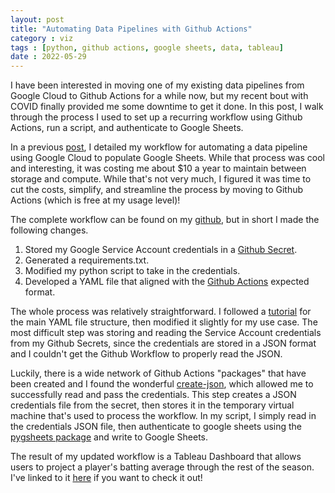 ```yaml
---
layout: post
title: "Automating Data Pipelines with Github Actions"
category : viz
tags : [python, github actions, google sheets, data, tableau]
date : 2022-05-29
---
```

<p class="intro"><span class="dropcap">I</span> have been interested in moving one of my existing data pipelines from Google Cloud to Github Actions for a while now, but my recent bout with COVID finally provided me some downtime to get it done. In this post, I walk through the process I used to set up a recurring workflow using Github Actions, run a script, and authenticate to Google Sheets.</p>

In a previous [post][previouslink], I detailed my workflow for automating a data pipeline using Google Cloud to populate Google Sheets. While that process was cool and interesting, it was costing me about $10 a year to maintain between storage and compute. While that's not very much, I figured it was time to cut the costs, simplify, and streamline the process by moving to Github Actions (which is free at my usage level)! 

The complete workflow can be found on my [github][githublink], but in short I made the following changes. 
1. Stored my Google Service Account credentials in a [Github Secret][secretlink].
2. Generated a requirements.txt.
3. Modified my python script to take in the credentials. 
4. Developed a YAML file that aligned with the [Github Actions][actionlink] expected format.

The whole process was relatively straightforward. I followed a [tutorial][tutoriallink] for the main YAML file structure, then modified it slightly for my use case. The most difficult step was storing and reading the Service Account credentials from my Github Secrets, since the credentials are stored in a JSON format and I couldn't get the Github Workflow to properly read the JSON. 

Luckily, there is a wide network of Github Actions "packages" that have been created and I found the wonderful [create-json][jsonlink], which allowed me to successfully read and pass the credentials. This step creates a JSON credentials file from the secret, then stores it in the temporary virtual machine that's used to process the workflow. In my script, I simply read in the credentials JSON file, then authenticate to google sheets using the [pygsheets package][pygsh] and write to Google Sheets.

The result of my updated workflow is a Tableau Dashboard that allows users to project a player's batting average through the rest of the season. I've linked to it [here][mlblink] if you want to check it out!


[previouslink]:https://www.irarickman.com/blog/Autorefreshing-Tableau-Through-Google-Cloud-and-Sheets/
[githublink]:https://github.com/irickman/mlbprojections
[actionlink]:https://docs.github.com/en/actions/learn-github-actions/understanding-github-actions
[secretlink]:https://docs.github.com/en/actions/security-guides/encrypted-secrets
[tutoriallink]:https://canovasjm.netlify.app/2020/11/29/github-actions-run-a-python-script-on-schedule-and-commit-changes/
[jsonlink]:https://github.com/marketplace/actions/create-json
[pygsh]:https://pygsheets.readthedocs.io/en/stable/authorization.html#service-account
[mlblink]:https://public.tableau.com/app/profile/ira.rickman/viz/MLBBattingAverageProjectionTool/PlayerProjectionTool